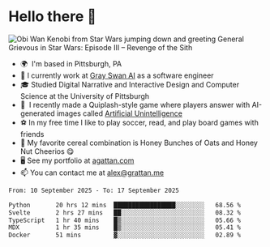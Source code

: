 <!--
**GameDog9988/GameDog9988** is a ✨ _special_ ✨ repository because its `README.md` (this file) appears on your GitHub profile.

Here are some ideas to get you started:

- 🔭 I’m currently working on ...
- 🌱 I’m currently learning ...
- 👯 I’m looking to collaborate on ...
- 🤔 I’m looking for help with ...
- 💬 Ask me about ...
- 📫 How to reach me: ...
- 😄 Pronouns: ...
- ⚡ Fun fact: ...
-->



Hello there 👋
==================================

![Obi Wan Kenobi from Star Wars jumping down and greeting General Grievous in Star Wars: Episode III – Revenge of the Sith](https://github.com/agrattan0820/agrattan0820/assets/51346343/689e56eb-29be-46a5-a079-28ea727b5f7e)


- 🌍  I'm based in Pittsburgh, PA
- 🦢  I currently work at [Gray Swan AI](https://www.grayswan.ai) as a software engineer
- 🎓  Studied Digital Narrative and Interactive Design and Computer Science at the University of Pittsburgh
- 👾  I recently made a Quiplash-style game where players answer with AI-generated images called [Artificial Unintelligence](https://github.com/agrattan0820/artificial-unintelligence)
- ⚽  In my free time I like to play soccer, read, and play board games with friends
- 🥣  My favorite cereal combination is Honey Bunches of Oats and Honey Nut Cheerios 😋
- 🖥️  See my portfolio at [agattan.com](http://agrattan.com/)
- 📫  You can contact me at [alex@grattan.me](mailto:alex@grattan.me)

<!--START_SECTION:waka-->

```txt
From: 10 September 2025 - To: 17 September 2025

Python       20 hrs 12 mins  █████████████████░░░░░░░░   68.56 %
Svelte       2 hrs 27 mins   ██░░░░░░░░░░░░░░░░░░░░░░░   08.32 %
TypeScript   1 hr 40 mins    █▒░░░░░░░░░░░░░░░░░░░░░░░   05.66 %
MDX          1 hr 35 mins    █▒░░░░░░░░░░░░░░░░░░░░░░░   05.41 %
Docker       51 mins         ▓░░░░░░░░░░░░░░░░░░░░░░░░   02.89 %
```

<!--END_SECTION:waka-->

